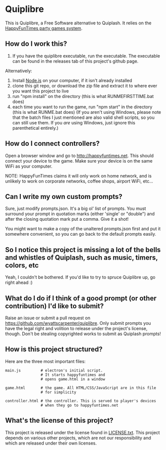 Quiplibre
=========

This is Quiplibre, a Free Software alternative to Quiplash. It relies on the [HappyFunTimes party games system](http://greggman.github.io/HappyFunTimes).

## How do I work this?
1. If you have the quiplibre executable, run the executable. The executable can be found in the releases tab of this project's github page.

Alternatively:

1. Install [Node.js](https://nodejs.org/en/) on your computer, if it isn't already installed
2. clone this git repo, or download the zip file and extract it to where ever you want this project to live
3. run "npm install" on the directory (this is what RUNMEFIRSTTIME.bat does)
4. each time you want to run the game, run "npm start" in the directory (this is what RUNME.bat does)
(If you aren't using Windows, please note that the batch files I just mentioned are also valid shell scripts, so you can still use them. If you *are* using Windows, just ignore this parenthetical entirely.)

## How do I connect controllers?
Open a browser window and go to http://happyfuntimes.net. This should connect your device to the game. Make sure your device is on the same WiFi as your computer.

NOTE: HappyFunTimes claims it will only work on home network, and is unlikely to work on corporate networks, coffee shops, airport WiFi, etc...

## Can I write my own custom prompts?
Sure, just modify prompts.json. It's a big ol' list of prompts. You must surround your prompt in quotation marks (either 'single' or "double") and after the closing quotation mark put a comma. Give it a shot!

You might want to make a copy of the unaltered prompts.json first and put it somewhere convenient, so you can go back to the default prompts easily.

## So I notice this project is missing a lot of the bells and whistles of Quiplash, such as music, timers, colors, etc
Yeah, I couldn't be bothered. If you'd like to try to spruce Quiplibre up, go right ahead :)

## What do I do if I think of a good prompt (or other contribution) I'd like to submit?
Raise an issue or submit a pull request on https://github.com/wyattscarpenter/quiplibre. Only submit prompts you have the legal right and volition to release under the project's license, though. Don't be stealing copyrighted works to submit as Quiplash prompts!

## How is this project structured?
Here are the three most important files:

    main.js         # electron's initial script.
                    # It starts happyfuntimes and
                    # opens game.html in a window

    game.html       # the game. All HTML/CSS/JavaScript are in this file
                    # for simplicity

    controller.html # the controller. This is served to player's devices
                    # when they go to happyfuntimes.net

## What's the license of this project?
This project is released under the license found in [LICENSE.txt](LICENSE.txt). This project depends on various other projects, which are not our responsibility and which are released under their own licenses.
